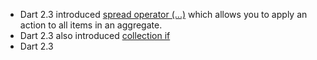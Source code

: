 - Dart 2.3 introduced [spread operator (...)](https://github.com/dart-lang/language/issues/47) which allows you to apply an action to all items in an aggregate.
- Dart 2.3 also introduced [collection if](http://dart-lang.github.io/linter/lints/prefer_if_elements_to_conditional_expressions.html) 
- Dart 2.3 